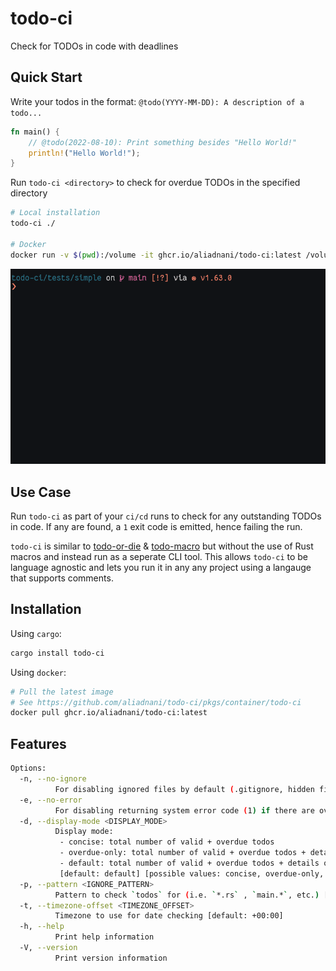 # todo-ci

Check for TODOs in code with deadlines 

## Quick Start

Write your todos in the format: `@todo(YYYY-MM-DD): A description of a todo...`

```rust
fn main() {
    // @todo(2022-08-10): Print something besides "Hello World!"
    println!("Hello World!");
}
```

Run `todo-ci <directory>` to check for overdue TODOs in the specified directory

```bash
# Local installation
todo-ci ./

# Docker
docker run -v $(pwd):/volume -it ghcr.io/aliadnani/todo-ci:latest /volume
```

![todo-ci](docs/todo-ci.gif)

## Use Case

Run `todo-ci` as part of your `ci/cd` runs to check for any outstanding TODOs in code. If any are found, a `1` exit code is emitted, hence failing the run.

`todo-ci` is similar to [todo-or-die](https://github.com/davidpdrsn/todo-or-die) & [todo-macro](https://github.com/rgwood/todo-macro) but without the use of Rust macros and instead run as a seperate CLI tool. This allows `todo-ci` to be language agnostic and lets you run it in any any project using a langauge that supports comments.

## Installation

Using `cargo`:

```bash
cargo install todo-ci
```

Using `docker`:

```bash
# Pull the latest image
# See https://github.com/aliadnani/todo-ci/pkgs/container/todo-ci
docker pull ghcr.io/aliadnani/todo-ci:latest
```

## Features

```bash
Options:
  -n, --no-ignore
          For disabling ignored files by default (.gitignore, hidden files, etc.)
  -e, --no-error
          For disabling returning system error code (1) if there are overdue todos
  -d, --display-mode <DISPLAY_MODE>
          Display mode:
           - concise: total number of valid + overdue todos
           - overdue-only: total number of valid + overdue todos + details of overdue todos
           - default: total number of valid + overdue todos + details of all todos
           [default: default] [possible values: concise, overdue-only, default]
  -p, --pattern <IGNORE_PATTERN>
          Pattern to check `todos` for (i.e. `*.rs` , `main.*`, etc.) [default: *]
  -t, --timezone-offset <TIMEZONE_OFFSET>
          Timezone to use for date checking [default: +00:00]
  -h, --help
          Print help information
  -V, --version
          Print version information
```


